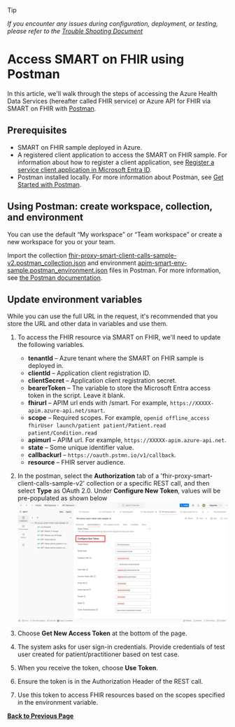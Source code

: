 > [!TIP]
> *If you encounter any issues during configuration, deployment, or testing, please refer to the [Trouble Shooting Document](../troubleshooting.md)*

# Access SMART on FHIR using Postman

In this article, we'll walk through the steps of accessing the Azure Health Data Services (hereafter called FHIR service) or Azure API for FHIR via SMART on FHIR with [Postman](https://www.getpostman.com/).

## Prerequisites

* SMART on FHIR sample deployed in Azure.
* A registered client application to access the SMART on FHIR sample. For information about how to register a client application, see [Register a service client application in Microsoft Entra ID](./register-application.md). 
* Postman installed locally. For more information about Postman, see [Get Started with Postman](https://www.getpostman.com/).

## Using Postman: create workspace, collection, and environment

You can use the default “My workspace” or “Team workspace” or create a new workspace for you or your team.

Import the collection [fhir-proxy-smart-client-calls-sample-v2.postman_collection.json](./postman-collection/fhir-proxy-smart-client-calls-sample-v2.postman_collection.json) and environment [apim-smart-env-sample.postman_environment.json](./postman-collection/apim-smart-env-sample.postman_environment.json) files in Postman. For more information, see [the Postman documentation](https://learning.postman.com/docs/getting-started/importing-and-exporting-data/).

## Update environment variables

While you can use the full URL in the request, it's recommended that you store the URL and other data in variables and use them.

1. To access the FHIR resource via SMART on FHIR, we'll need to update the following variables.

    * **tenantId** – Azure tenant where the SMART on FHIR sample is deployed in. 
    * **clientId** – Application client registration ID.
    * **clientSecret** – Application client registration secret.
    * **bearerToken** – The variable to store the Microsoft Entra access token in the script. Leave it blank.
    * **fhirurl** – APIM url ends with /smart. For example, `https://XXXXX-apim.azure-api.net/smart`.
    * **scope** – Required scopes. For example, `openid offline_access fhirUser launch/patient patient/Patient.read patient/Condition.read` 
    * **apimurl** – APIM url. For example, `https://XXXXX-apim.azure-api.net`.
    * **state** – Some unique identifier value.
    * **callbackurl** – `https://oauth.pstmn.io/v1/callback`.
    * **resource** – FHIR server audience.

1. In the postman, select the **Authorization** tab of a 'fhir-proxy-smart-client-calls-sample-v2' collection or a specific REST call, and then select **Type** as OAuth 2.0. Under **Configure New Token**, values will be pre-populated as shown below
![A screenshot that shows postman configurations](../images/postman/Postman-Authorization-Tab.png)

1. Choose **Get New Access Token** at the bottom of the page.
1. The system asks for user sign-in credentials. Provide credentials of test user created for patient/practitioner based on test case. 
1. When you receive the token, choose **Use Token**.
1. Ensure the token is in the Authorization Header of the REST call.
1. Use this token to access FHIR resources based on the scopes specified in the environment variable.

**[Back to Previous Page](../deployment.md#6-use-postman-to-access-fhir-resource-via-smart-on-fhir-sample)**